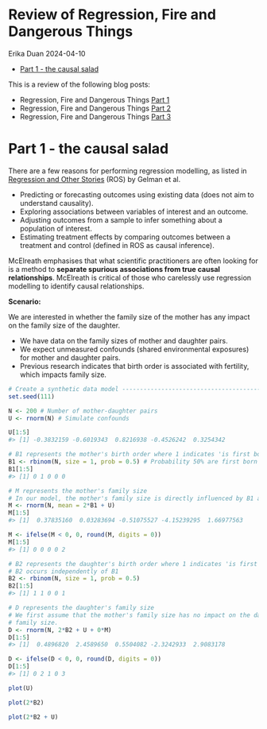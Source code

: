 Review of Regression, Fire and Dangerous Things
================
Erika Duan
2024-04-10

-   <a href="#part-1---the-causal-salad"
    id="toc-part-1---the-causal-salad">Part 1 - the causal salad</a>

This is a review of the following blog posts:

-   Regression, Fire and Dangerous Things [Part
    1](https://elevanth.org/blog/2021/06/15/regression-fire-and-dangerous-things-1-3/)  
-   Regression, Fire and Dangerous Things [Part
    2](https://elevanth.org/blog/2021/06/21/regression-fire-and-dangerous-things-2-3/)  
-   Regression, Fire and Dangerous Things [Part
    3](https://elevanth.org/blog/2021/06/29/regression-fire-and-dangerous-things-3-3/)

# Part 1 - the causal salad

There are a few reasons for performing regression modelling, as listed
in [Regression and Other
Stories](https://avehtari.github.io/ROS-Examples/) (ROS) by Gelman et
al. 

-   Predicting or forecasting outcomes using existing data (does not aim
    to understand causality).  
-   Exploring associations between variables of interest and an
    outcome.  
-   Adjusting outcomes from a sample to infer something about a
    population of interest.  
-   Estimating treatment effects by comparing outcomes between a
    treatment and control (defined in ROS as causal inference).

McElreath emphasises that what scientific practitioners are often
looking for is a method to **separate spurious associations from true
causal relationships**. McElreath is critical of those who carelessly
use regression modelling to identify causal relationships.

**Scenario:**

We are interested in whether the family size of the mother has any
impact on the family size of the daughter.

-   We have data on the family sizes of mother and daughter pairs.  
-   We expect unmeasured confounds (shared environmental exposures) for
    mother and daughter pairs.  
-   Previous research indicates that birth order is associated with
    fertility, which impacts family size.

``` r
# Create a synthetic data model ------------------------------------------------
set.seed(111)

N <- 200 # Number of mother-daughter pairs
U <- rnorm(N) # Simulate confounds

U[1:5]
#> [1] -0.3832159 -0.6019343  0.8216938 -0.4526242  0.3254342

# B1 represents the mother's birth order where 1 indicates 'is first born'
B1 <- rbinom(N, size = 1, prob = 0.5) # Probability 50% are first born
B1[1:5]
#> [1] 0 1 0 0 0

# M represents the mother's family size
# In our model, the mother's family size is directly influenced by B1 and U
M <- rnorm(N, mean = 2*B1 + U) 
M[1:5]
#> [1]  0.37835160  0.03283694 -0.51075527 -4.15239295  1.66977563

M <- ifelse(M < 0, 0, round(M, digits = 0))
M[1:5]
#> [1] 0 0 0 0 2

# B2 represents the daughter's birth order where 1 indicates 'is first born' 
# B2 occurs independently of B1 
B2 <- rbinom(N, size = 1, prob = 0.5)
B2[1:5]
#> [1] 1 1 0 0 1 

# D represents the daughter's family size 
# We first assume that the mother's family size has no impact on the daughter's 
# family size.  
D <- rnorm(N, 2*B2 + U + 0*M) 
D[1:5]
#> [1]  0.4896820  2.4589650  0.5504082 -2.3242933  2.9083178  

D <- ifelse(D < 0, 0, round(D, digits = 0))
D[1:5]
#> [1] 0 2 1 0 3
```

``` r
plot(U)
```

``` r
plot(2*B2)
```

``` r
plot(2*B2 + U)
```
